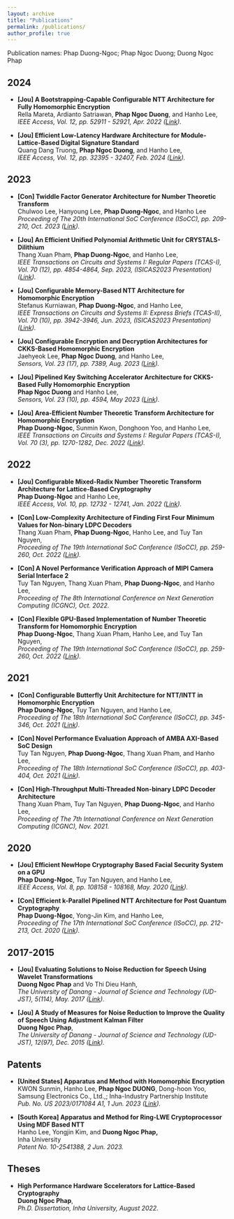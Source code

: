 ```yaml
---
layout: archive
title: "Publications"
permalink: /publications/
author_profile: true
---
```


Publication names: Phap Duong-Ngoc; Phap Ngoc Duong; Duong Ngoc Phap

## 2024

* **[Jou] A Bootstrapping-Capable Configurable NTT Architecture for Fully Homomorphic Encryption**  
  Rella Mareta, Ardianto Satriawan, **Phap Ngoc Duong**, and Hanho Lee,  
  *IEEE Access, Vol. 12, pp. 52911 - 52921, Apr. 2022 (<a href="https://ieeexplore.ieee.org/document/10496101">Link</a>).* 

* **[Jou] Efficient Low-Latency Hardware Architecture for Module-Lattice-Based Digital Signature Standard**  
  Quang Dang Truong, **Phap Ngoc Duong**, and Hanho Lee,  
  *IEEE Access, Vol. 12, pp. 32395 - 32407, Feb. 2024 (<a href="https://ieeexplore.ieee.org/document/10445248">Link</a>).*

## 2023

* **[Con] Twiddle Factor Generator Architecture for Number Theoretic Transform**  
  Chulwoo Lee, Hanyoung Lee, **Phap Duong-Ngoc**, and Hanho Lee  
  *Proceeding of The 20th International SoC Conference (ISoCC), pp. 209-210, Oct. 2023 (<a href="https://ieeexplore.ieee.org/abstract/document/10396598">Link</a>).*

* **[Jou] An Efficient Unified Polynomial Arithmetic Unit for CRYSTALS-Dilithium**  
  Thang Xuan Pham, **Phap Duong-Ngoc**, and Hanho Lee,  
  *IEEE Transactions on Circuits and Systems I: Regular Papers (TCAS-I), Vol. 70 (12), pp. 4854-4864, Sep. 2023, (ISICAS2023 Presentation) (<a href="https://ieeexplore.ieee.org/abstract/document/10266817">Link</a>).*

* **[Jou] Configurable Memory-Based NTT Architecture for Homomorphic Encryption**  
  Stefanus Kurniawan, **Phap Duong-Ngoc**, and Hanho Lee,  
  *IEEE Transactions on Circuits and Systems II: Express Briefs (TCAS-II), Vol. 70 (10), pp. 3942-3946, Jun. 2023, (ISICAS2023 Presentation) (<a href="https://ieeexplore.ieee.org/document/10163901">Link</a>).*

* **[Jou] Configurable Encryption and Decryption Architectures for CKKS-Based Homomorphic Encryption**  
  Jaehyeok Lee, **Phap Ngoc Duong**, and Hanho Lee,  
  *Sensors, Vol. 23 (17), pp. 7389, Aug. 2023 (<a href="https://www.mdpi.com/1424-8220/23/17/7389">Link</a>).*

* **[Jou] Pipelined Key Switching Accelerator Architecture for CKKS-Based Fully Homomorphic Encryption**  
  **Phap Ngoc Duong** and Hanho Lee,  
  *Sensors, Vol. 23 (10), pp. 4594, May 2023 (<a href="https://www.mdpi.com/1424-8220/23/10/4594">Link</a>).*

* **[Jou] Area-Efficient Number Theoretic Transform Architecture for Homomorphic Encryption**  
  **Phap Duong-Ngoc**, Sunmin Kwon, Donghoon Yoo, and Hanho Lee,  
  *IEEE Transactions on Circuits and Systems I: Regular Papers (TCAS-I), Vol. 70 (3), pp. 1270-1282, Dec. 2022 (<a href="https://ieeexplore.ieee.org/document/9976314">Link</a>).*

## 2022  

* **[Jou] Configurable Mixed-Radix Number Theoretic Transform Architecture for Lattice-Based Cryptography**  
  **Phap Duong-Ngoc** and Hanho Lee,  
  *IEEE Access, Vol. 10, pp. 12732 - 12741, Jan. 2022 (<a href="https://ieeexplore.ieee.org/document/9690849">Link</a>).*

* **[Con] Low-Complexity Architecture of Finding First Four Minimum Values for Non-binary LDPC Decoders**  
  Thang Xuan Pham, **Phap Duong-Ngoc**, Hanho Lee, and Tuy Tan Nguyen,  
  *Proceeding of The 19th International SoC Conference (ISoCC), pp. 259-260, Oct. 2022 (<a href="https://ieeexplore.ieee.org/abstract/document/10031266">Link</a>).*

* **[Con] A Novel Performance Verification Approach of MIPI Camera Serial Interface 2**  
  Tuy Tan Nguyen, Thang Xuan Pham, **Phap Duong-Ngoc**, and Hanho Lee,  
  *Proceeding of The 8th International Conference on Next Generation Computing (ICGNC), Oct. 2022.*

* **[Con] Flexible GPU-Based Implementation of Number Theoretic Transform for Homomorphic Encryption**  
  **Phap Duong-Ngoc**, Thang Xuan Pham, Hanho Lee, and Tuy Tan Nguyen,  
  *Proceeding of The 19th International SoC Conference (ISoCC), pp. 259-260, Oct. 2022 (<a href="https://ieeexplore.ieee.org/document/10031464">Link</a>).*

## 2021

* **[Con] Configurable Butterfly Unit Architecture for NTT/INTT in Homomorphic Encryption**  
  **Phap Duong-Ngoc**, Tuy Tan Nguyen, and Hanho Lee,  
  *Proceeding of The 18th International SoC Conference (ISoCC), pp. 345-346, Oct. 2021 (<a href="https://ieeexplore.ieee.org/document/9614034">Link</a>).*

* **[Con] Novel Performance Evaluation Approach of AMBA AXI-Based SoC Design**  
  Tuy Tan Nguyen, **Phap Duong-Ngoc**, Thang Xuan Pham, and Hanho Lee,  
  *Proceeding of The 18th International SoC Conference (ISoCC), pp. 403-404, Oct. 2021 (<a href="https://ieeexplore.ieee.org/document/9613920">Link</a>).*
 
* **[Con] High-Throughput Multi-Threaded Non-binary LDPC Decoder Architecture**  
  Thang Xuan Pham, Tuy Tan Nguyen, **Phap Duong-Ngoc**, and Hanho Lee,  
  *Proceeding of The 7th International Conference on Next Generation Computing (ICGNC), Nov. 2021.*

## 2020

* **[Jou] Efficient NewHope Cryptography Based Facial Security System on a GPU**  
  **Phap Duong-Ngoc**, Tuy Tan Nguyen, and Hanho Lee,  
  *IEEE Access, Vol. 8, pp. 108158 - 108168, May. 2020 (<a href="https://ieeexplore.ieee.org/document/9109278">Link</a>).*

* **[Con] Efficient k-Parallel Pipelined NTT Architecture for Post Quantum Cryptography**  
  **Phap Duong-Ngoc**, Yong-Jin Kim, and Hanho Lee,  
  *Proceeding of The 17th International SoC Conference (ISoCC), pp. 212-213, Oct. 2020 (<a href="https://ieeexplore.ieee.org/document/9332806">Link</a>).*

## 2017-2015

* **[Jou] Evaluating Solutions to Noise Reduction for Speech Using Wavelet Transformations**  
  **Duong Ngoc Phap** and Vo Thi Dieu Hanh,  
  *The University of Danang - Journal of Science and Technology (UD-JST), 5(114), May. 2017 (<a href="https://jst-ud.vn/jst-ud/article/view/3295">Link</a>).*

* **[Jou] A Study of Measures for Noise Reduction to Improve the Quality of Speech Using Adjustment Kalman Filter**  
  **Duong Ngoc Phap**,  
  *The University of Danang - Journal of Science and Technology (UD-JST), 12(97), Dec. 2015 (<a href="https://jst-ud.vn/jst-ud/article/view/3072">Link</a>).*

## Patents

* **[United States] Apparatus and Method with Homomorphic Encryption**  
  KWON Sunmin, Hanho Lee, **Phap Ngoc DUONG**, Dong-hoon Yoo,  
  Samsung Electronics Co., Ltd.,; Inha-Industry Partnership Institute  
  *Pub. No. US 2023/0171084 A1, 1 Jun. 2023 (<a href="https://patents.google.com/patent/US20230171084A1/en">Link</a>).*

* **[South Korea] Apparatus and Method for Ring-LWE Cryptoprocessor Using MDF Based NTT**  
  Hanho Lee, Yongjin Kim, and **Duong Ngoc Phap,**  
  Inha University  
  *Patent No. 10-2541388, 2 Jun. 2023.*

## Theses

* **High Performance Hardware Sccelerators for Lattice-Based Cryptography**  
  **Duong Ngoc Phap**,  
  *Ph.D. Dissertation, Inha University, August 2022.*